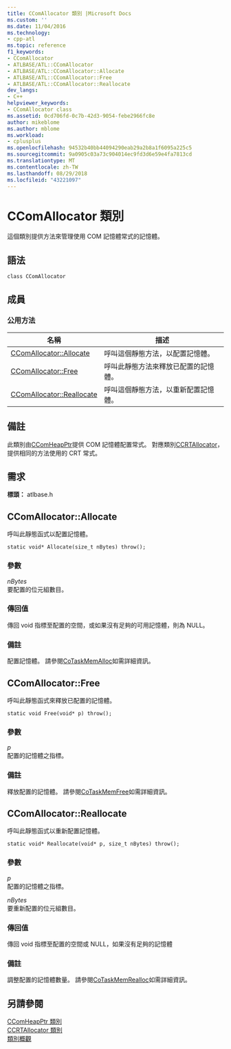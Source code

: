 ```yaml
---
title: CComAllocator 類別 |Microsoft Docs
ms.custom: ''
ms.date: 11/04/2016
ms.technology:
- cpp-atl
ms.topic: reference
f1_keywords:
- CComAllocator
- ATLBASE/ATL::CComAllocator
- ATLBASE/ATL::CComAllocator::Allocate
- ATLBASE/ATL::CComAllocator::Free
- ATLBASE/ATL::CComAllocator::Reallocate
dev_langs:
- C++
helpviewer_keywords:
- CComAllocator class
ms.assetid: 0cd706fd-0c7b-42d3-9054-febe2966fc8e
author: mikeblome
ms.author: mblome
ms.workload:
- cplusplus
ms.openlocfilehash: 94532b40bb44094290eab29a2b8a1f6095a225c5
ms.sourcegitcommit: 9a0905c03a73c904014ec9fd3d6e59e4fa7813cd
ms.translationtype: MT
ms.contentlocale: zh-TW
ms.lasthandoff: 08/29/2018
ms.locfileid: "43221097"
---
```

# <a name="ccomallocator-class"></a>CComAllocator 類別
這個類別提供方法來管理使用 COM 記憶體常式的記憶體。  
  
## <a name="syntax"></a>語法  
  
```
class CComAllocator
```  
  
## <a name="members"></a>成員  
  
### <a name="public-methods"></a>公用方法  
  
|名稱|描述|  
|----------|-----------------|  
|[CComAllocator::Allocate](#allocate)|呼叫這個靜態方法，以配置記憶體。|  
|[CComAllocator::Free](#free)|呼叫此靜態方法來釋放已配置的記憶體。|  
|[CComAllocator::Reallocate](#reallocate)|呼叫這個靜態方法，以重新配置記憶體。|  
  
## <a name="remarks"></a>備註  
 此類別由[CComHeapPtr](../../atl/reference/ccomheapptr-class.md)提供 COM 記憶體配置常式。 對應類別[CCRTAllocator](../../atl/reference/ccrtallocator-class.md)，提供相同的方法使用的 CRT 常式。  
  
## <a name="requirements"></a>需求  
 **標頭：** atlbase.h  
  
##  <a name="allocate"></a>  CComAllocator::Allocate  
 呼叫此靜態函式以配置記憶體。  
  
```
static void* Allocate(size_t nBytes) throw();
```  
  
### <a name="parameters"></a>參數  
 *nBytes*  
 要配置的位元組數目。  
  
### <a name="return-value"></a>傳回值  
 傳回 void 指標至配置的空間，或如果沒有足夠的可用記憶體，則為 NULL。  
  
### <a name="remarks"></a>備註  
 配置記憶體。 請參閱[CoTaskMemAlloc](/windows/desktop/api/combaseapi/nf-combaseapi-cotaskmemalloc)如需詳細資訊。  
  
##  <a name="free"></a>  CComAllocator::Free  
 呼叫此靜態函式來釋放已配置的記憶體。  
  
```
static void Free(void* p) throw();
```  
  
### <a name="parameters"></a>參數  
 *p*  
 配置的記憶體之指標。  
  
### <a name="remarks"></a>備註  
 釋放配置的記憶體。 請參閱[CoTaskMemFree](/windows/desktop/api/combaseapi/nf-combaseapi-cotaskmemfree)如需詳細資訊。  
  
##  <a name="reallocate"></a>  CComAllocator::Reallocate  
 呼叫此靜態函式以重新配置記憶體。  
  
```
static void* Reallocate(void* p, size_t nBytes) throw();
```  
  
### <a name="parameters"></a>參數  
 *p*  
 配置的記憶體之指標。  
  
 *nBytes*  
 要重新配置的位元組數目。  
  
### <a name="return-value"></a>傳回值  
 傳回 void 指標至配置的空間或 NULL，如果沒有足夠的記憶體  
  
### <a name="remarks"></a>備註  
 調整配置的記憶體數量。 請參閱[CoTaskMemRealloc](/windows/desktop/api/combaseapi/nf-combaseapi-cotaskmemrealloc)如需詳細資訊。  
  
## <a name="see-also"></a>另請參閱  
 [CComHeapPtr 類別](../../atl/reference/ccomheapptr-class.md)   
 [CCRTAllocator 類別](../../atl/reference/ccrtallocator-class.md)   
 [類別概觀](../../atl/atl-class-overview.md)
